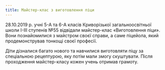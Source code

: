 ```yaml
---
title: Майстер-клас з виготовлення піци
---
```


28.10.2019 р. учні 5-А та 6-А класів Криворізької загальноосвітньої школи І-ІІІ ступенів №55 відвідали майстер-клас «Виготовлення піци». Вони познайомилися з майстром своєї справи, а саме піцейола, який продемонстрував тонкощі своєї професії.

Діти дізналися багато нового та навчилися виготовляти піцу за спеціальною рецептурою, яку потім мали змогу скуштувати. Після проходження майстер-класу кожен учень отримав грамоту.

<slideshow />
